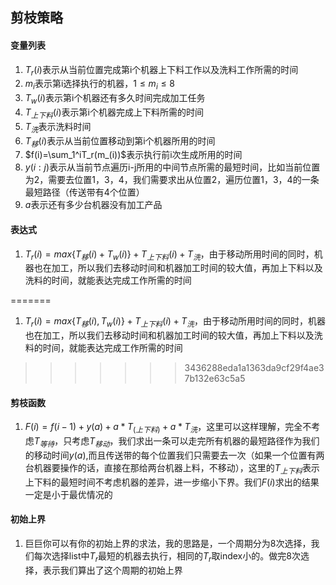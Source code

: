 ## 剪枝策略

#### 变量列表
1. $T_r(i)$表示从当前位置完成第i个机器上下料工作以及洗料工作所需的时间
2. $m_i$表示第i选择执行的机器，$1 \leq m_i \leq 8$
3. $T_w(i)$表示第i个机器还有多久时间完成加工任务
4. $T_{上下料}(i)$表示第i个机器完成上下料所需的时间
5. $T_{洗}$表示洗料时间
6. $T_{移}(i)$表示从当前位置移动到第i个机器所用的时间
7. $f(i)=\sum_1^iT_r(m_(i))$表示执行前i次生成所用的时间
8. $y(i:j)$表示从当前节点遍历i-j所用的中间节点所需的最短时间，比如当前位置为2，需要去位置1，3，4，我们需要求出从位置2，遍历位置1，3，4的一条最短路径（传送带有4个位置）
9. $a$表示还有多少台机器没有加工产品
#### 表达式
1. $T_r(i)=max\{T_{移}(i)+T_w(i)\}+T_{上下料}(i)+T_{洗}$，由于移动所用时间的同时，机器也在加工，所以我们去移动时间和机器加工时间的较大值，再加上下料以及洗料的时间，就能表达完成工作所需的时间

=======
1. $T_r(i)=max\{T_{移}(i),T_w(i)\}+T_{上下料}(i)+T_{洗}$，由于移动所用时间的同时，机器也在加工，所以我们去移动时间和机器加工时间的较大值，再加上下料以及洗料的时间，就能表达完成工作所需的时间
>>>>>>> 3436288eda1a1363da9cf29f4ae37b132e63c5a5
#### 剪枝函数

1. $F(i)=f(i-1)+y(a)+a*T_(上下料)+a*T_{洗}$，这里可以这样理解，完全不考虑$T_{等待}$，只考虑$T_{移动}$，我们求出一条可以走完所有机器的最短路径作为我们的移动时间$y(a)$,而且传送带的每个位置我们只需要去一次（如果一个位置有两台机器要操作的话，直接在那给两台机器上料，不移动），这里的$T_{上下料}$表示上下料的最短时间不考虑机器的差异，进一步缩小下界。我们$F(i)$求出的结果一定是小于最优情况的
#### 初始上界
1. 巨巨你可以有你的初始上界的求法，我的思路是，一个周期分为8次选择，我们每次选择list中$T_r$最短的机器去执行，相同的$T_r$取index小的。做完8次选择，表示我们算出了这个周期的初始上界